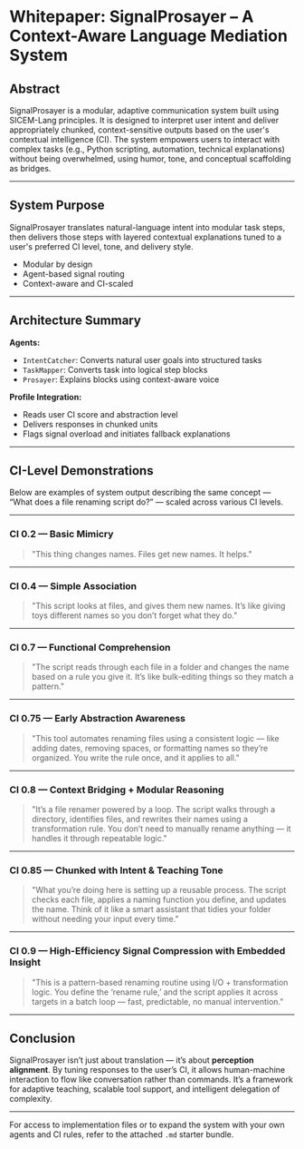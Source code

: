 
# Whitepaper: SignalProsayer – A Context-Aware Language Mediation System

## Abstract

SignalProsayer is a modular, adaptive communication system built using SICEM-Lang principles. It is designed to interpret user intent and deliver appropriately chunked, context-sensitive outputs based on the user's contextual intelligence (CI). The system empowers users to interact with complex tasks (e.g., Python scripting, automation, technical explanations) without being overwhelmed, using humor, tone, and conceptual scaffolding as bridges.

---

## System Purpose

SignalProsayer translates natural-language intent into modular task steps, then delivers those steps with layered contextual explanations tuned to a user's preferred CI level, tone, and delivery style.

- Modular by design
- Agent-based signal routing
- Context-aware and CI-scaled

---

## Architecture Summary

**Agents:**
- `IntentCatcher`: Converts natural user goals into structured tasks
- `TaskMapper`: Converts task into logical step blocks
- `Prosayer`: Explains blocks using context-aware voice

**Profile Integration:**
- Reads user CI score and abstraction level
- Delivers responses in chunked units
- Flags signal overload and initiates fallback explanations

---

## CI-Level Demonstrations

Below are examples of system output describing the same concept — “What does a file renaming script do?” — scaled across various CI levels.

---

### CI 0.2 — **Basic Mimicry**
> "This thing changes names. Files get new names. It helps."

---

### CI 0.4 — **Simple Association**
> "This script looks at files, and gives them new names. It’s like giving toys different names so you don’t forget what they do."

---

### CI 0.7 — **Functional Comprehension**
> "The script reads through each file in a folder and changes the name based on a rule you give it. It’s like bulk-editing things so they match a pattern."

---

### CI 0.75 — **Early Abstraction Awareness**
> "This tool automates renaming files using a consistent logic — like adding dates, removing spaces, or formatting names so they’re organized. You write the rule once, and it applies to all."

---

### CI 0.8 — **Context Bridging + Modular Reasoning**
> "It’s a file renamer powered by a loop. The script walks through a directory, identifies files, and rewrites their names using a transformation rule. You don’t need to manually rename anything — it handles it through repeatable logic."

---

### CI 0.85 — **Chunked with Intent & Teaching Tone**
> "What you’re doing here is setting up a reusable process. The script checks each file, applies a naming function you define, and updates the name. Think of it like a smart assistant that tidies your folder without needing your input every time."

---

### CI 0.9 — **High-Efficiency Signal Compression with Embedded Insight**
> "This is a pattern-based renaming routine using I/O + transformation logic. You define the ‘rename rule,’ and the script applies it across targets in a batch loop — fast, predictable, no manual intervention."

---

## Conclusion

SignalProsayer isn’t just about translation — it’s about **perception alignment**. By tuning responses to the user’s CI, it allows human-machine interaction to flow like conversation rather than commands. It’s a framework for adaptive teaching, scalable tool support, and intelligent delegation of complexity.

---

For access to implementation files or to expand the system with your own agents and CI rules, refer to the attached `.md` starter bundle.
